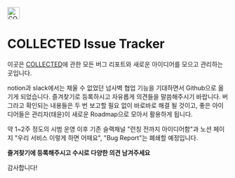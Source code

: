 [<img src="https://ci5.googleusercontent.com/proxy/SRX2t-giMsOxxtfGwjxqURqElKgl907r4OsTkepzbbBTHKqvf2B2IymMjHKvZaciMFZ_h5PXvtf8Uo9a-eJDJnsmsmswZiwemfgq7skMnfIUSfJaJ1YoCTfHOMdR9TPB9S1owPHV_3FrIIfnaeHnbzWgr1mmAn3_dzHF5XqCy5SppuwPIWw=s0-d-e1-ft#http://cdn.mcauto-images-production.sendgrid.net/55d8d8b3bb05316d/0d2cf820-8c04-4299-bb28-634135e20d42/1196x196.png" height="28px" alt="COLLECTED"></img>](https://collected.ondp.app)
# COLLECTED Issue Tracker

이곳은 [COLLECTED](https://collected.ondp.app)에 관한 모든 버그 리포트와 새로운 아이디어를 모으고 관리하는 곳입니다.

notion과 slack에서는 채울 수 없었던 넘사벽 협업 기능을 기대하면서 Github으로 옮기게 되었습니다. 즐겨찾기로 등록하시고 자유롭게 의견들을 말씀해주시기 바랍니다.
버그라고 확인되는 내용들은 두 번 보고할 필요 없이 바로바로 해결 될 것이고, 좋은 아이디어들은 관리자(태윤)이 새로운 Roadmap으로 모아서 활용하게 됩니다.

약 1~2주 정도의 시범 운영 이후 기존 슬랙채널 "런칭 전까지 아이디어함"과 노션 페이지 "우리 서비스 이렇게 하면 어때요", "Bug Report"는 폐쇄할 예정입니다.

**즐겨찾기에 등록해주시고 수시로 다양한 의견 남겨주세요**

감사합니다!

